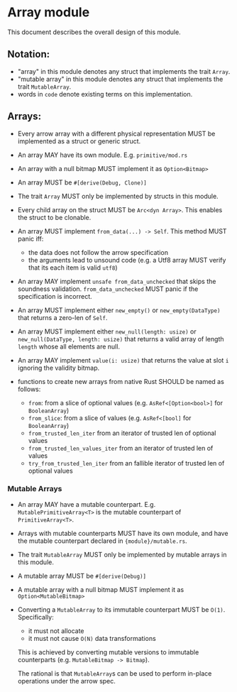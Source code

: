 # Array module

This document describes the overall design of this module.

## Notation:

* "array" in this module denotes any struct that implements the trait `Array`.
* "mutable array" in this module denotes any struct that implements the trait `MutableArray`.
* words in `code` denote existing terms on this implementation.

## Arrays:

* Every arrow array with a different physical representation MUST be implemented as a struct or generic struct.

* An array MAY have its own module. E.g. `primitive/mod.rs`

* An array with a null bitmap MUST implement it as `Option<Bitmap>`

* An array MUST be `#[derive(Debug, Clone)]`

* The trait `Array` MUST only be implemented by structs in this module.

* Every child array on the struct MUST be `Arc<dyn Array>`. This enables the struct to be clonable.

* An array MUST implement `from_data(...) -> Self`. This method MUST panic iff:
    * the data does not follow the arrow specification
    * the arguments lead to unsound code (e.g. a Utf8 array MUST verify that its each item is valid `utf8`)

* An array MAY implement `unsafe from_data_unchecked` that skips the soundness validation. `from_data_unchecked` MUST panic if the specification is incorrect.

* An array MUST implement either `new_empty()` or `new_empty(DataType)` that returns a zero-len of `Self`.

* An array MUST implement either `new_null(length: usize)` or `new_null(DataType, length: usize)` that returns a valid array of length `length` whose all elements are null.

* An array MAY implement `value(i: usize)` that returns the value at slot `i` ignoring the validity bitmap.

* functions to create new arrays from native Rust SHOULD be named as follows:
    * `from`: from a slice of optional values (e.g. `AsRef<[Option<bool>]` for `BooleanArray`)
    * `from_slice`: from a slice of values (e.g. `AsRef<[bool]` for `BooleanArray`)
    * `from_trusted_len_iter` from an iterator of trusted len of optional values
    * `from_trusted_len_values_iter` from an iterator of trusted len of values
    * `try_from_trusted_len_iter` from an fallible iterator of trusted len of optional values

### Mutable Arrays

* An array MAY have a mutable counterpart. E.g. `MutablePrimitiveArray<T>` is the mutable counterpart of `PrimitiveArray<T>`.

* Arrays with mutable counterparts MUST have its own module, and have the mutable counterpart declared in `{module}/mutable.rs`.

* The trait `MutableArray` MUST only be implemented by mutable arrays in this module.

* A mutable array MUST be `#[derive(Debug)]`

* A mutable array with a null bitmap MUST implement it as `Option<MutableBitmap>`

* Converting a `MutableArray` to its immutable counterpart MUST be `O(1)`. Specifically:
    * it must not allocate
    * it must not cause `O(N)` data transformations

    This is achieved by converting mutable versions to immutable counterparts (e.g. `MutableBitmap -> Bitmap`).

    The rational is that `MutableArray`s can be used to perform in-place operations under 
    the arrow spec.
